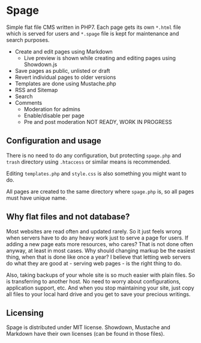 Spage
=
Simple flat file CMS written in PHP7. Each page gets its own `*.html` file which is served for users and `*.spage` file is kept for maintenance and search purposes.

* Create and edit pages using Markdown
  * Live preview is shown while creating and editing pages using Showdown.js
* Save pages as public, unlisted or draft
* Revert individual pages to older versions
* Templates are done using Mustache.php
* RSS and Sitemap
* Search
* Comments
  * Moderation for admins
  * Enable/disable per page
  * Pre and post moderation NOT READY, WORK IN PROGRESS

Configuration and usage
-
There is no need to do any configuration, but protecting `spage.php` and `trash` directory using `.htaccess` or similar means is recommended.

Editing `templates.php` and `style.css` is also something you might want to do.

All pages are created to the same directory where `spage.php` is, so all pages must have unique name.

Why flat files and not database?
-
Most websites are read often and updated rarely. So it just feels wrong when servers have to do any heavy work just to serve a page for users. If adding a new page eats more resources, who cares? That is not done often anyway, at least in most cases. Why should changing markup be the easiest thing, when that is done like once a year? I believe that letting web servers do what they are good at - serving web pages - is the right thing to do.

Also, taking backups of your whole site is so much easier with plain files. So is transferring to another host. No need to worry about configurations, application support, etc. And when you stop maintaining your site, just copy all files to your local hard drive and you get to save your precious writings.

Licensing
-
Spage is distributed under MIT license. Showdown, Mustache and Markdown have their own licenses (can be found in those files).
